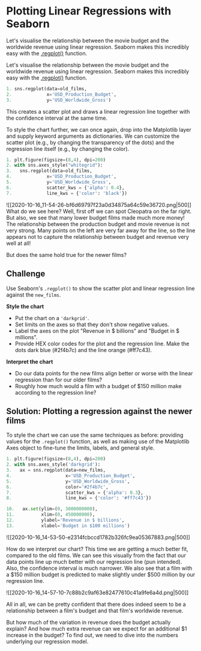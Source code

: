# Plotting Linear Regressions with Seaborn

Let's visualise the relationship between the movie budget and the worldwide revenue using linear regression. Seaborn makes this incredibly easy with the [.regplot()](https://seaborn.pydata.org/generated/seaborn.regplot.html#seaborn.regplot) function.

Let's visualise the relationship between the movie budget and the worldwide revenue using linear regression. Seaborn makes this incredibly easy with the [.regplot()](https://seaborn.pydata.org/generated/seaborn.regplot.html#seaborn.regplot) function.

```python
1. sns.regplot(data=old_films, 
2.             x='USD_Production_Budget',
3.             y='USD_Worldwide_Gross')
```

This creates a scatter plot and draws a linear regression line together with the confidence interval at the same time.

To style the chart further, we can once again, drop into the Matplotlib layer and supply keyword arguments as dictionaries. We can customize the scatter plot (e.g., by changing the transparency of the dots) and the regression line itself (e.g., by changing the color).

```python
1. plt.figure(figsize=(8,4), dpi=200)
2. with sns.axes_style("whitegrid"):
3.   sns.regplot(data=old_films, 
4.             x='USD_Production_Budget', 
5.             y='USD_Worldwide_Gross',
6.             scatter_kws = {'alpha': 0.4},
7.             line_kws = {'color': 'black'})
```

![[2020-10-16_11-54-26-bf6d69797f23a0d34875a64c59e36720.png|500]]
What do we see here? Well, first off we can spot Cleopatra on the far right. But also, we see that many lower budget films made much more money! The relationship between the production budget and movie revenue is not very strong. Many points on the left are very far away for the line, so the line appears not to capture the relationship between budget and revenue very well at all!

But does the same hold true for the newer films?

## Challenge

Use Seaborn's `.regplot()` to show the scatter plot and linear regression line against the `new_films`.  
  
**Style the chart**

- Put the chart on a `'darkgrid'`.
- Set limits on the axes so that they don't show negative values.
- Label the axes on the plot "Revenue in $ billions" and "Budget in $ millions".
- Provide HEX color codes for the plot and the regression line. Make the dots dark blue (#2f4b7c) and the line orange (#ff7c43).

**Interpret the chart**

- Do our data points for the new films align better or worse with the linear regression than for our older films?
- Roughly how much would a film with a budget of $150 million make according to the regression line?

## Solution: Plotting a regression against the newer films

To style the chart we can use the same techniques as before: providing values for the `.regplot()` function, as well as making use of the Matplotlib Axes object to fine-tune the limits, labels, and general style.

```python
1. plt.figure(figsize=(8,4), dpi=200)
2. with sns.axes_style('darkgrid'):
3.   ax = sns.regplot(data=new_films,
4.                    x='USD_Production_Budget',
5.                    y='USD_Worldwide_Gross',
6.                    color='#2f4b7c',
7.                    scatter_kws = {'alpha': 0.3},
8.                    line_kws = {'color': '#ff7c43'})

10.   ax.set(ylim=(0, 3000000000),
11.          xlim=(0, 450000000),
12.          ylabel='Revenue in $ billions',
13.          xlabel='Budget in $100 millions')
```

![[2020-10-16_14-53-50-e2314fcbccd1782b326fc9ea05367883.png|500]]

How do we interpret our chart? This time we are getting a much better fit, compared to the old films. We can see this visually from the fact that our data points line up much better with our regression line (pun intended). Also, the confidence interval is much narrower. We also see that a film with a $150 million budget is predicted to make slightly under $500 million by our regression line.

![[2020-10-16_14-57-10-7c88b2c9af63e82477610c41a9fe6a4d.png|500]]

All in all, we can be pretty confident that there does indeed seem to be a relationship between a film's budget and that film's worldwide revenue.

But how much of the variation in revenue does the budget actually explain? And how much extra revenue can we expect for an additional $1 increase in the budget? To find out, we need to dive into the numbers underlying our regression model.